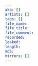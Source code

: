 ```yaml
---
aka: []
artists: []
tags: []
file_name: 
file_title: 
file_comment:
recorded: 
leaked:
length: 
md5: 
mirrors: []
---
```

